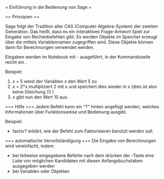 = Einführung in die Bedienung von Sage =

== Prinzipien ==

Sage folgt der Tradition aller CAS (Computer-Algebra-System) der zweiten Generation. Das heißt, dass es ein interaktives Frage-Antwort Spiel zur Eingabe von Rechenbefehlen gibt. Es werden Objekte im Speicher erzeugt über die mittels Variablennamen zugegriffen wird. Diese Objekte können dann für Berechnungen verwendet werden.

Eingaben werden im Notebook mit <Shift>-<Return> ausgeführt, in der Kommandozeile reicht ein <Return>.

Beispiel:
 1. x = 5 weist der Variablen x den Wert 5 zu
 1. x = 2*x multipliziert 2 mit x und speichert dies wieder in x (dies ist also keine Gleichung (!) )
 1. x gibt nun den Wert 10 aus.

=== Hilfe ===
Jedem Befehl kann ein "?" hinten angefügt werden, welches Informationen über Funktionsweise und Bedienung ausgibt.

Beispiel:
 * factor? erklärt, wie der Befehl zum Faktorisieren benützt werden soll.

=== automatische Vervollständigung ===
Die Eingabe von Berechnungen wird vereinfacht, indem:
 * bei teilweise eingegebene Befehle nach dem drücken der <Tab>-Taste eine Liste von möglichen Kandidaten mit diesen Anfangsbuchstaben ausgegeben werden
 * bei Variablen oder Objekten 
